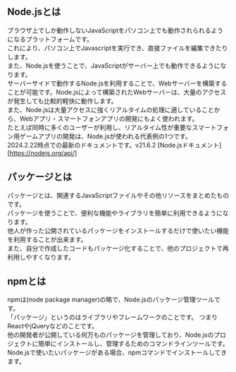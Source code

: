 ## Node.jsとは
ブラウザ上でしか動作しないJavaScriptをパソコン上でも動作されられるようになるプラットフォームです。  
これにより、パソコン上でJavascriptを実行でき、直接ファイルを編集できたりします。  
また、Node.jsを使うことで、JavaScriptがサーバー上でも動作できるようになります。  
サーバーサイドで動作するNode.jsを利用することで、Webサーバーを構築することが可能です。Node.jsによって構築されたWebサーバーは、大量のアクセスが発生しても比較的軽快に動作します。  
また、Node.jsは大量アクセスに強くリアルタイムの処理に適していることから、Webアプリ・スマートフォンアプリの開発にもよく使われます。  
たとえば同時に多くのユーザーが利用し、リアルタイム性が重要なスマートフォン用ゲームアプリの開発は、Node.jsが使われる代表例の1つです。  
2024.2.22時点での最新のドキュメントです。v21.6.2
[Node.jsドキュメント][https://nodejs.org/api/]

## パッケージとは
パッケージとは、関連するJavaScriptファイルやその他リソースをまとめたものです。  
パッケージを使うことで、便利な機能やライブラリを簡単に利用できるようになります。  
他人が作った公開されているパッケージをインストールするだけで使いたい機能を利用することが出来ます。  
また、自分で作成したコードもパッケージ化することで、他のプロジェクトで再利用しやすくなります。

## npmとは
npmは(node package manager)の略で、Node.jsのパッケージ管理ツールです。  
「パッケージ」というのはライブラリやフレームワークのことです。
つまりReactやjQueryなどのことです。  
他の開発者が公開している何万ものパッケージを管理しており、Node.jsのプロジェクトに簡単にインストールし、管理するためのコマンドラインツールです。  
Node.jsで使いたいパッケージがある場合、npmコマンドでインストールしてきます。

